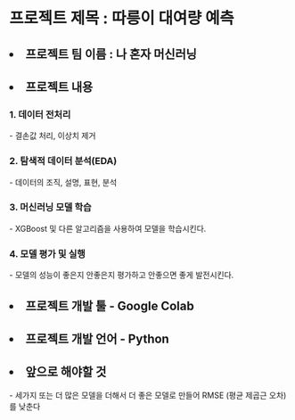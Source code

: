 
<h1> 프로젝트 제목 : 따릉이 대여량 예측 </h1>
<h2> <li> 프로젝트 팀 이름 : 나 혼자 머신러닝 </li> </h2>
<h2> <li> 프로젝트 내용 </li></h2>
<h3> 1. 데이터 전처리 </h3> 
- 결손값 처리, 이상치 제거 
<h3> 2. 탐색적 데이터 분석(EDA) </h3> 
- 데이터의 조직, 설명, 표현, 분석  
<h3> 3. 머신러닝 모델 학습 </h3> 
- XGBoost 및 다른 알고리즘을 사용하여 모델을 학습시킨다.  
<h3> 4. 모델 평가 및 실행 </h3>
- 모델의 성능이 좋은지 안좋은지 평가하고 안좋으면 좋게 발전시킨다.
<h2> <li>프로젝트 개발 툴 - Google Colab </li> </h2>
<h2> <li> 프로젝트 개발 언어 - Python </li> </h2>
<h2> <li> 앞으로 해야할 것 </li> </h2>
- 세가지 또는 더 많은 모델을 더해서 더 좋은 모델로 만들어 RMSE (평균 제곱근 오차)를 낮춘다
